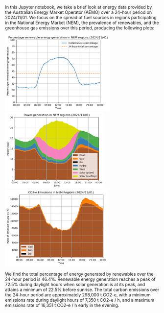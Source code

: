 In this Jupyter notebook, we take a brief look at energy data provided by the Australian Energy Market Operator (AEMO) over a 24-hour period on 2024/11/01. We focus on the spread of fuel sources in regions participating in the National Energy Market (NEM), the prevalence of renewables, and the greenhouse gas emissions over this period, producing the following plots:

<p float="left">
  <img src="images/renewable-generation.png" height="250" />
  <img src="images/energy-breakdown.png" height="250" /> 
  <img src="images/carbon-emissions.png" height="250" />
</p>

We find the total percentage of energy generated by renewables over the 24-hour period is 46.4%. Renewable energy generation reaches a peak of 72.5% during daylight hours when solar generation is at its peak, and attains a minimum of 22.5% before sunrise. The total carbon emissions over the 24-hour period are approximately 298,000 t CO2-e, with a minimum emissions rate during daylight hours of 7,350 t CO2-e / h, and a maximum emissions rate of 16,351 t CO2-e / h early in the evening.